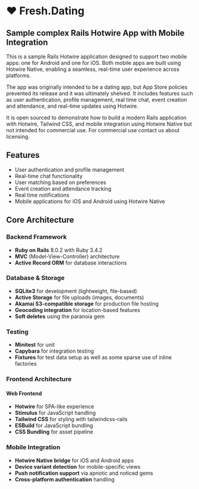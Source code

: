 # ❤️ Fresh.Dating

## Sample complex Rails Hotwire App with Mobile Integration

This is a sample Rails Hotwire application designed to support two mobile apps: one for Android and one for iOS. Both mobile apps are built using Hotwire Native, enabling a seamless, real-time user experience across platforms.

The app was originally intended to be a dating app, but App Store policies prevented its release and it was ultimately shelved. It includes features such as user authentication, profile management, real time chat, event creation and attendance, and real-time updates using Hotwire.

It is open sourced to demonstrate how to build a modern Rails application with Hotwire, Tailwind CSS, and mobile integration using Hotwire Native but not intended for commercial use. For commercial use contact us about licensing.

## Features

- User authentication and profile management
- Real-time chat functionality
- User matching based on preferences
- Event creation and attendance tracking
- Real time notifications
- Mobile applications for iOS and Android using Hotwire Native

## Core Architecture

### Backend Framework

- **Ruby on Rails** 8.0.2 with Ruby 3.4.2
- **MVC** (Model-View-Controller) architecture
- **Active Record ORM** for database interactions

### Database & Storage

- **SQLite3** for development (lightweight, file-based)
- **Active Storage** for file uploads (images, documents)
- **Akamai S3-compatible storage** for production file hosting
- **Geocoding integration** for location-based features
- **Soft deletes** using the paranoia gem

### Testing

- **Minitest** for unit
- **Capybara** for integration testing
- **Fixtures** for test data setup as well as some sparse use of inline factories

### Frontend Architecture

#### Web Frontend

- **Hotwire** for SPA-like experience
- **Stimulus** for JavaScript handling
- **Tailwind CSS** for styling with tailwindcss-rails
- **ESBuild** for JavaScript bundling
- **CSS Bundling** for asset pipeline

### Mobile Integration

- **Hotwire Native bridge** for iOS and Android apps
- **Device variant detection** for mobile-specific views
- **Push notification support** via apnotic and noticed gems
- **Cross-platform authentication** handling
